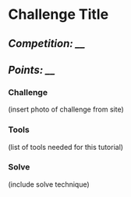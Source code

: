 # **Challenge Title**

## *Competition: __*

## *Points: __*

### **Challenge**

  (insert photo of challenge from site)
  
### **Tools**

  (list of tools needed for this tutorial)
  
### **Solve**

  (include solve technique)
